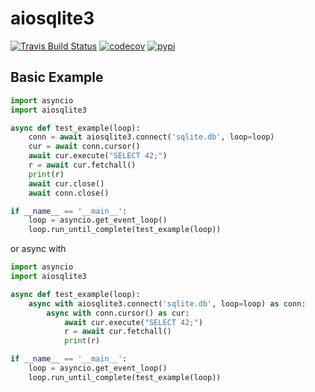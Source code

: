 # aiosqlite3

[![Travis Build Status](https://www.travis-ci.org/zeromake/aiosqlite3.svg?branch=master)](https://www.travis-ci.org/zeromake/aiosqlite3)
[![codecov](https://codecov.io/gh/zeromake/aiosqlite3/branch/master/graph/badge.svg)](https://codecov.io/gh/zeromake/aiosqlite3)
[![pypi](https://badge.fury.io/py/aiosqlite3.svg)](https://pypi.python.org/pypi/aiosqlite3)

## Basic Example

``` python
import asyncio
import aiosqlite3

async def test_example(loop):
    conn = await aiosqlite3.connect('sqlite.db', loop=loop)
    cur = await conn.cursor()
    await cur.execute("SELECT 42;")
    r = await cur.fetchall()
    print(r)
    await cur.close()
    await conn.close()

if __name__ == '__main__':
    loop = asyncio.get_event_loop()
    loop.run_until_complete(test_example(loop))
```

or async with

``` python
import asyncio
import aiosqlite3

async def test_example(loop):
    async with aiosqlite3.connect('sqlite.db', loop=loop) as conn:
        async with conn.cursor() as cur:
            await cur.execute("SELECT 42;")
            r = await cur.fetchall()
            print(r)

if __name__ == '__main__':
    loop = asyncio.get_event_loop()
    loop.run_until_complete(test_example(loop))
```
